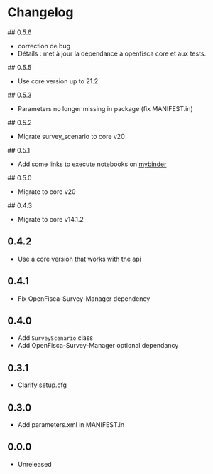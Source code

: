 # Changelog

## 0.5.6

* correction de bug
* Détails : met à jour la dépendance à openfisca core et aux tests. 

## 0.5.5

* Use core version up to 21.2

## 0.5.3

* Parameters no longer missing in package (fix MANIFEST.in)

## 0.5.2

* Migrate survey_scenario to core v20

## 0.5.1

* Add some links to execute notebooks on [mybinder](https://mybinder.org/)

## 0.5.0

* Migrate to core v20

## 0.4.3

* Migrate to core v14.1.2

## 0.4.2

* Use a core version that works with the api

## 0.4.1

* Fix OpenFisca-Survey-Manager dependency

## 0.4.0

* Add `SurveyScenario` class
* Add OpenFisca-Survey-Manager optional dependancy

## 0.3.1

* Clarify setup.cfg

## 0.3.0

* Add parameters.xml in MANIFEST.in

## 0.0.0

* Unreleased
